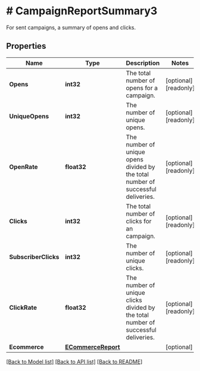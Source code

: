 # # CampaignReportSummary3
For sent campaigns, a summary of opens and clicks.

## Properties 


Name | Type | Description | Notes
------------ | ------------- | ------------- | -------------
**Opens**| **int32** | The total number of opens for a campaign.  | [optional] [readonly]
**UniqueOpens**| **int32** | The number of unique opens.  | [optional] [readonly]
**OpenRate**| **float32** | The number of unique opens divided by the total number of successful deliveries.  | [optional] [readonly]
**Clicks**| **int32** | The total number of clicks for an campaign.  | [optional] [readonly]
**SubscriberClicks**| **int32** | The number of unique clicks.  | [optional] [readonly]
**ClickRate**| **float32** | The number of unique clicks divided by the total number of successful deliveries.  | [optional] [readonly]
**Ecommerce**| [**ECommerceReport**](ECommerceReport.md) |   | [optional]


[[Back to Model list]](../../README.md#models) [[Back to API list]](../../README.md#endpoints) [[Back to README]](../../README.md)

